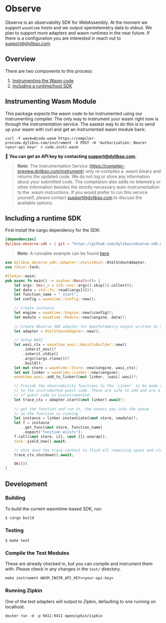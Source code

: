 # Observe

Observe is an observability SDK for WebAssembly. At the moment we support `wasmtime` hosts and we output opentelemetry
data to stdout. We plan to support more adapters and wasm runtimes in the near future. If there is a configuration you are interested in
reach out to [support@dylibso.com](mailto:support@dylibso.com).

## Overview

There are two components to this process:

1. [Instrumenting the Wasm code](#instrumenting-wasm-module)
2. [Including a runtime/host SDK](#including-a-runtime-sdk)


## Instrumenting Wasm Module

This package expects the wasm code to be instrumented using our instrumenting compiler. The only way to instrument your wasm right now is through the instrumentation service. The easiest way to do this is to send up your wasm with curl and get an instrumented wasm module back:

```
curl -F wasm=@code.wasm https://compiler-preview.dylibso.com/instrument -X POST -H 'Authorization: Bearer <your-api-key>' > code.instr.wasm
```

:key: **You can get an API key by contacting [support@dylibso.com](mailto:support@dylibso.com).**

> **Note**: The Instrumentation Service (https://compiler-preview.dylibso.com/instrument) only re-compiles a .wasm binary and returns the updated code. We do not log or store any information about your submitted code. The compilation also adds no telemetry or other information besides the strictly-necessary auto-instrumentation to the .wasm instructions. If you would prefer to run this service yourself, please contact [support@dylibso.com](mailto:support@dylibso.com) to discuss the available options.


## Including a runtime SDK

First install the cargo dependency for the SDK:

```toml
[dependencies]
dylibso-observe-sdk = { git = "https://github.com/dylibso/observe-sdk.git" }
```

> **Note**: A runnable example can be found [here](rust/examples/otel-stdout.rs).

```rust
use dylibso_observe_sdk::adapter::otelstdout::OtelStdoutAdapter;
use tokio::task;

#[tokio::main]
pub async fn main() -> anyhow::Result<()> {
    let args: Vec<_> = std::env::args().skip(1).collect();
    let data = std::fs::read(&args[0])?;
    let function_name = "_start";
    let config = wasmtime::Config::new();

    // Create instance
    let engine = wasmtime::Engine::new(&config)?;
    let module = wasmtime::Module::new(&engine, data)?;
    
    // Create Observe SDK adapter for OpenTelemetry output written to STDOUT
    let adapter = OtelStdoutAdapter::new();

    // Setup WASI
    let wasi_ctx = wasmtime_wasi::WasiCtxBuilder::new()
        .inherit_env()?
        .inherit_stdio()
        .args(&args.clone())?
        .build();
    let mut store = wasmtime::Store::new(&engine, wasi_ctx);
    let mut linker = wasmtime::Linker::new(&engine);
    wasmtime_wasi::add_to_linker(&mut linker, |wasi| wasi)?;

    // Provide the observability functions to the `Linker` to be made available
    // to the instrumented guest code. These are safe to add and are a no-op
    // if guest code is uninstrumented.
    let trace_ctx = adapter.start(&mut linker).await?;
    
    // get the function and run it, the events pop into the queue
    // as the function is running
    let instance = linker.instantiate(&mut store, &module)?;
    let f = instance
        .get_func(&mut store, function_name)
        .expect("function exists");
    f.call(&mut store, &[], &mut []).unwrap();
    task::yield_now().await;

    // shut down the trace context to flush all remaining spans and cleanup
    trace_ctx.shutdown().await;

    Ok(())
}
```

## Development

### Building

To build the current wasmtime-based SDK, run:

```
$ cargo build
```

### Testing

```
$ make test
```

### Compile the Test Modules

These are already checked in, but you can compile and instrument them with. Please check in any changes in the `test/` directory.

```
make instrument WASM_INSTR_API_KEY=<your-api-key>
```

### Running Zipkin

One of the test adapters will output to Zipkin, defaulting to one running on localhost.

    docker run -d -p 9411:9411 openzipkin/zipkin
